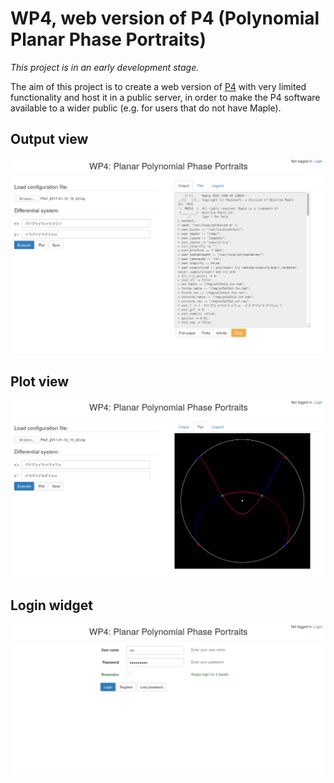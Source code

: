 # WP4, web version of P4 (Polynomial Planar Phase Portraits)

*This project is in an early development stage.*

The aim of this project is to create a web version of <a href="htpps://github.com/oscarsaleta/P4">P4</a> with very limited functionality and host it in a public server, in order to make the P4 software available to a wider public (e.g. for users that do not have Maple).

## Output view

![capture1.png](screenshots/capture1.png)

## Plot view

![capture2.png](screenshots/capture2.png)

## Login widget

![capture3.png](screenshots/capture3.png)